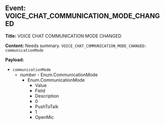 ## Event: VOICE_CHAT_COMMUNICATION_MODE_CHANGED

**Title:** VOICE CHAT COMMUNICATION MODE CHANGED

**Content:**
Needs summary.
`VOICE_CHAT_COMMUNICATION_MODE_CHANGED: communicationMode`

**Payload:**
- `communicationMode`
  - *number* - Enum.CommunicationMode
    - Enum.CommunicationMode
      - Value
      - Field
      - Description
      - 0
      - PushToTalk
      - 1
      - OpenMic